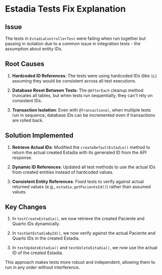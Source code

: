 # Estadia Tests Fix Explanation

## Issue
The tests in `EstadiaControllerTest` were failing when run together but passing in isolation due to a common issue in integration tests - the assumption about entity IDs.

## Root Causes

1. **Hardcoded ID References**: The tests were using hardcoded IDs (like `1L`) assuming they would be consistent across all test executions.

2. **Database Reset Between Tests**: The `@AfterEach` cleanup method truncates all tables, but when tests run sequentially, they can't rely on consistent IDs.

3. **Transaction Isolation**: Even with `@Transactional`, when multiple tests run in sequence, database IDs can be incremented even if transactions are rolled back.

## Solution Implemented

1. **Retrieve Actual IDs**: Modified the `createDefaultEstadia()` method to return the actual created Estadia with its generated ID from the API response.

2. **Dynamic ID References**: Updated all test methods to use the actual IDs from created entities instead of hardcoded values.

3. **Consistent Entity References**: Fixed tests to verify against actual returned values (e.g., `estadia.getPacienteId()`) rather than assumed values.

## Key Changes

1. In `testCreateEstadia()`, we now retrieve the created Paciente and Quarto IDs dynamically.

2. In `testGetEstadiaById()`, we now verify against the actual Paciente and Quarto IDs in the created Estadia.

3. In `testUpdateEstadia()` and `testDeleteEstadia()`, we now use the actual ID of the created Estadia.

This approach makes tests more robust and independent, allowing them to run in any order without interference.
